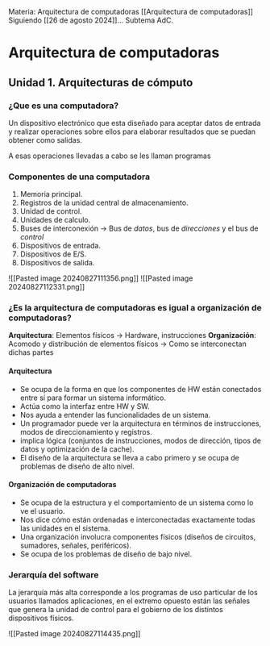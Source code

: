 Materia: Arquitectura de computadoras [[Arquitectura de computadoras]]
Siguiendo [[26 de agosto 2024]]... 
Subtema AdC.
# Arquitectura de computadoras

## Unidad 1. Arquitecturas de cómputo

### ¿Que es una computadora?
Un dispositivo electrónico que esta diseñado para aceptar datos de entrada y realizar operaciones sobre ellos para elaborar resultados que se puedan obtener como salidas.

A esas operaciones llevadas a cabo se les llaman programas

### Componentes de una computadora
1. Memoria principal.
2. Registros de la unidad central de almacenamiento.
3. Unidad de control.
4. Unidades de calculo.
5. Buses de interconexión -> Bus de *datos*, bus de *direcciones* y el bus de *control*
6. Dispositivos de entrada.
7. Dispositivos de E/S.
8. Dispositivos de salida.

![[Pasted image 20240827111356.png]]
![[Pasted image 20240827112331.png]]

### ¿Es la arquitectura de computadoras es igual a organización de computadoras?

**Arquitectura**: Elementos físicos -> Hardware, instrucciones
**Organización**: Acomodo y distribución de elementos físicos -> Como se interconectan dichas partes

#### Arquitectura
- Se ocupa de la forma en que los componentes de HW están conectados entre sí para formar un sistema informático.
- Actúa como la interfaz entre HW y SW.
- Nos ayuda a entender las funcionalidades de un sistema.
- Un programador puede ver la arquitectura en términos de instrucciones, modos de direccionamiento y registros.
- implica lógica (conjuntos de instrucciones, modos de dirección, tipos de datos y optimización de la cache).
- El diseño de la arquitectura se lleva a cabo primero y se ocupa de problemas de diseño de alto nivel.

#### Organización de computadoras
- Se ocupa de la estructura y el comportamiento de un sistema como lo ve el usuario.
- Nos dice cómo están ordenadas e interconectadas exactamente todas las unidades en el sistema.
- Una organización involucra componentes físicos (diseños de circuitos, sumadores, señales, periféricos).
- Se ocupa de los problemas de diseño de bajo nivel.

### Jerarquía del software
La jerarquía más alta corresponde a los programas de uso particular de los usuarios llamados aplicaciones, en el extremo opuesto están las señales que genera la unidad de control para el gobierno de los distintos dispositivos físicos.

![[Pasted image 20240827114435.png]]
